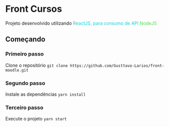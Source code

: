 # Front Cursos

Projeto desenvolvido utilizando <sapan style="color: #11D0DC;">ReactJS</span>, para consumo de API <sapan style="color: #53DB4E;">NodeJS</span>

## Começando

### Primeiro passo

Clone o repositório
`git clone https://github.com/Gusttavo-Larios/front-moodle.git`

### Segundo passo

Instale as dependências
`yarn install`

### Terceiro passo

Execute o projeto
`yarn start`
